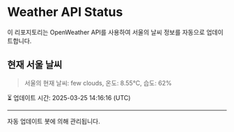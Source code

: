 
# Weather API Status

이 리포지토리는 OpenWeather API를 사용하여 서울의 날씨 정보를 자동으로 업데이트합니다.

## 현재 서울 날씨
> 서울의 현재 날씨: few clouds, 온도: 8.55°C, 습도: 62%

⏳ 업데이트 시간: 2025-03-25 14:16:16 (UTC)

---
자동 업데이트 봇에 의해 관리됩니다.
